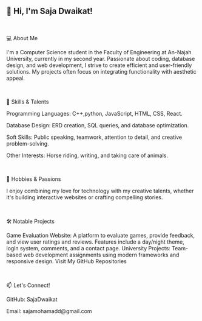 <h2>👋 Hi, I'm Saja Dwaikat!</h2><br>
<p>💻 About Me</p>
<p>I'm a Computer Science student in the Faculty of Engineering at An-Najah University, currently in my second year. Passionate about coding, database design, and web development, I strive to create efficient and user-friendly solutions. My projects often focus on integrating functionality with aesthetic appeal.</p><br>

<p>🚀 Skills & Talents</p>
<p>Programming Languages: C++,python, JavaScript, HTML, CSS, React.</p>
<p>Database Design: ERD creation, SQL queries, and database optimization.</p>
<p>Soft Skills: Public speaking, teamwork, attention to detail, and creative problem-solving.</p>
<p>Other Interests: Horse riding, writing, and taking care of animals.</p><br>

<p>🌟 Hobbies & Passions<p>
<p>I enjoy combining my love for technology with my creative talents, whether it's building interactive websites or crafting compelling stories.</p><br>

<p>🛠️ Notable Projects</p>
<p>Game Evaluation Website: A platform to evaluate games, provide feedback, and view user ratings and reviews. Features include a day/night theme, login system, comments, and a contact page.
University Projects: Team-based web development assignments using modern frameworks and responsive design.
Visit My GitHub Repositories</p><br>

<p>📫 Let's Connect!</p>
<p>GitHub: SajaDwaikat </p>
<p>Email: sajamohamadd@gmail.com </p>

